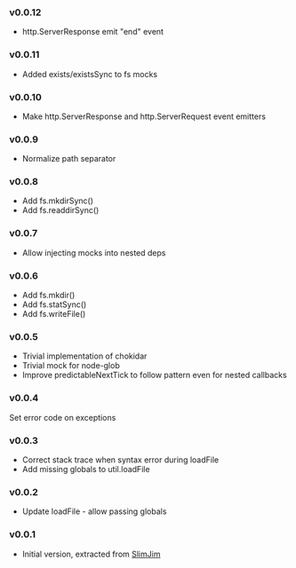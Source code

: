 ### v0.0.12
* http.ServerResponse emit "end" event

### v0.0.11
* Added exists/existsSync to fs mocks

### v0.0.10
* Make http.ServerResponse and http.ServerRequest event emitters

### v0.0.9
* Normalize path separator

### v0.0.8
* Add fs.mkdirSync()
* Add fs.readdirSync()

### v0.0.7
* Allow injecting mocks into nested deps

### v0.0.6
* Add fs.mkdir()
* Add fs.statSync()
* Add fs.writeFile()

### v0.0.5
* Trivial implementation of chokidar
* Trivial mock for node-glob
* Improve predictableNextTick to follow pattern even for nested callbacks

### v0.0.4
Set error code on exceptions

### v0.0.3
* Correct stack trace when syntax error during loadFile
* Add missing globals to util.loadFile

### v0.0.2
* Update loadFile - allow passing globals

### v0.0.1
* Initial version, extracted from [SlimJim]

[SlimJim]: https://github.com/vojtajina/slim-jim/
